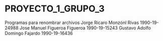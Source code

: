# PROYECTO_1_GRUPO_3
Programas para renombrar archivos
Jorge Ricaro Monzónl Rivas 1990-19-24988
Jose Manuel Figueroa Figueroa 1990-19-15243
Gustavo Adolfo Domingo Fajardo 1990-19-16436

